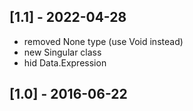 ## [1.1] - 2022-04-28
- removed None type (use Void instead)
- new Singular class
- hid Data.Expression

## [1.0] - 2016-06-22
